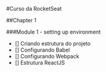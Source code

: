 #Curso da RocketSeat

##Chapter 1

  ###Module 1 - setting up environment

 - [] Criando estrutura do projeto
 - [] Configurando Babel
 - [] Configurando Webpack
 - [] Estrutura ReactJS